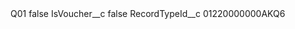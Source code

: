 <?xml version="1.0" encoding="UTF-8"?>
<CustomMetadata xmlns="http://soap.sforce.com/2006/04/metadata" xmlns:xsi="http://www.w3.org/2001/XMLSchema-instance" xmlns:xsd="http://www.w3.org/2001/XMLSchema">
    <label>Q01</label>
    <protected>false</protected>
    <values>
        <field>IsVoucher__c</field>
        <value xsi:type="xsd:boolean">false</value>
    </values>
    <values>
        <field>RecordTypeId__c</field>
        <value xsi:type="xsd:string">01220000000AKQ6</value>
    </values>
</CustomMetadata>

